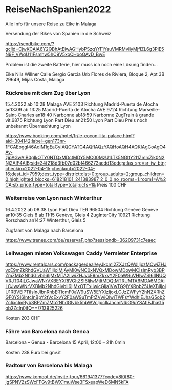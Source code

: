 # ReiseNachSpanien2022

Alle Info für unsere Reise zu Eike in Malaga

Versendung der Bikes von Spanien in die Schweiz

https://sendbike.com/?gclid=CjwKCAiA6Y2QBhAtEiwAGHybPSzqYrT1YauVMRMvliyMjfIZL6g3PjE5N9F_VWqU11Fsmhw5hC9V5xoCHooQAvD_BwE

Problem ist die zweite Batterie, hier muss ich noch eine Lösung finden... 


Eike Nils Willner
Calle Sergio Garcia
Urb Flores de Riviera, Bloque 2, Apt 3B
29649, Mijas Costa, Malaga

### Rückreise mit dem Zug über Lyon  
15.4.2022
ab 10:28 Malaga AVE 2103 Richtung Madrid-Puerta de Atocha an13:09
ab 13:25 Madrid-Puerta de Atocha AVE 9724 Richtung Marseille-Saint-Charles an18:40 Narbonne
ab18:59 Narbonne ZugTrain à grande vit.6875 Richtung Lyon Part Dieu an21:50 Lyon Part Dieu
Preis noch unbekannt
Übernachtung Lyon 

https://www.booking.com/hotel/fr/le-cocon-lita-palace.html?aid=304142;label=gen173nr-1FCAEoggI46AdIM1gEaCyIAQGYATG4AQfIAQzYAQHoAQH4AQKIAgGoAgO4Av-zjpAGwAIB0gIkOTY0NTQxMDctMDY5MC00MzU1LTk5NGItY2I1ZmIxZjk0N2Nj2AIF4AIB;sid=34f218d3fb07d02bf466273aedd13ede;atlas_src=sr_iw_btn;checkin=2022-04-15;checkout=2022-04-16;dest_id=7959;dest_type=district;dist=0;group_adults=2;group_children=0;highlighted_blocks=618218101_241383987_2_0_0;no_rooms=1;room1=A%2CA;sb_price_type=total;type=total;ucfs=1&
Preis 100 CHF
### Weiterreise von Lyon nach Winterthur
16.4.2022
ab 08:38 Lyon Part Dieu TER 96504 Richtung Genève Genève an10:35 Gleis 8
ab 11:15 Genève, Gleis 4 ZugInterCity 10921 Richtung Rorschach an14:27 Winterthur, Gleis 5


Zugfahrt von Malaga nach Barcelona


https://www.trenes.com/de/reservaF.php?sessiondb=36209731c7eaec



### Leihwagen mieten Volkswagen Caddy Vermieter Enterprise 
https://www.rentalcars.com/package/deal/eyJkcml2ZXJzQWdlIjozMCwiZHJvcE9mZkRhdGVUaW1lIjoiMjAyMi0wNC0xNVQxMDowMDowMCIsImRyb3BPZmZMb2NhdGlvbiI6IjMxMTA2IiwiZHJvcE9mZkxvY2F0aW9uVHlwZSI6IlNUQVRJT04iLCJwaWNrVXBEYXRlVGltZSI6IjIwMjItMDQtMTRUMTA6MDA6MDAiLCJwaWNrVXBMb2NhdGlvbiI6IjMxOTExIiwicGlja1VwTG9jYXRpb25UeXBlIjoiU1RBVElPTiIsInJlbnRhbER1cmF0aW9uSW5EYXlzIjoxLCJzZWFyY2hNZXRhZGF0YSI6IntcInBpY2tVcExvY2F0aW9uTmFtZVwiOlwiTWFsYWdhIEJhaG5ob2ZcIixcImRyb3BPZmZMb2NhdGlvbk5hbWVcIjpcIkJhcmNlbG9uYSAtIEJhaG5ob2ZcIn0ifQ==/713925226

Kosten 203 CHF

### Fähre von Barcelona nach Genoa 
Barcelona
 – 
Genua - Barcelona
15 April, 12:00 – 21h 0min

Kosten 238 Euro bei gnv.it 


### Radtour von Barcelona bis Malaga
https://www.komoot.de/invite-tour/661941377?code=8l0f80-jgSPNV2zSWcFFGv9tBWX1muWse3FSxeapWeD6MN5kFA

